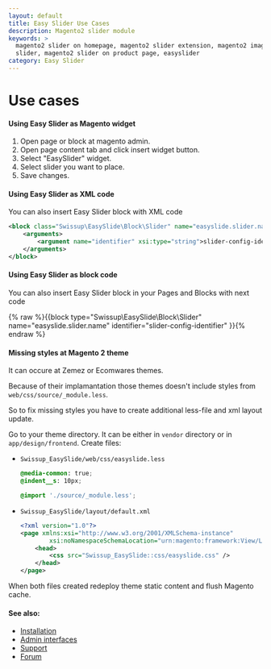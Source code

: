 ```yaml
---
layout: default
title: Easy Slider Use Cases
description: Magento2 slider module
keywords: >
  magento2 slider on homepage, magento2 slider extension, magento2 image
  slider, magento2 slider on product page, easyslider
category: Easy Slider
---
```


# Use cases

#### Using Easy Slider as Magento widget

1. Open page or block at magento admin.
2. Open page content tab and click insert widget button.
3. Select "EasySlider" widget.
4. Select slider you want to place.
5. Save changes.

#### Using Easy Slider as XML code

You can also insert Easy Slider block with XML code

```xml
<block class="Swissup\EasySlide\Block\Slider" name="easyslide.slider.name">
    <arguments>
        <argument name="identifier" xsi:type="string">slider-config-identifier</argument>
    </arguments>
</block>
```

#### Using Easy Slider as block code

You can also insert Easy Slider block in your Pages and Blocks with next code

{% raw %}{{block type="Swissup\\EasySlide\\Block\\Slider" name="easyslide.slider.name" identifier="slider-config-identifier" }}{% endraw %}

#### Missing styles at Magento 2 theme

It can occure at Zemez or Ecomwares themes.

Because of their implamantation those themes doesn't include styles from `web/css/source/_module.less`.

So to fix missing styles you have to create additional less-file and xml layout update.

Go to your theme directory. It can be either in `vendor` directory or in `app/design/frontend`. Create files:

 -  `Swissup_EasySlide/web/css/easyslide.less`

    ```css
    @media-common: true;
    @indent__s: 10px;

    @import './source/_module.less';
    ```

 -  `Swissup_EasySlide/layout/default.xml`

    ```xml
    <?xml version="1.0"?>
    <page xmlns:xsi="http://www.w3.org/2001/XMLSchema-instance"
            xsi:noNamespaceSchemaLocation="urn:magento:framework:View/Layout/etc/page_configuration.xsd">
        <head>
            <css src="Swissup_EasySlide::css/easyslide.css" />
        </head>
    </page>
    ```

When both files created redeploy theme static content and flush Magento cache.

#### See also:

* [Installation](../installation/)
* [Admin interfaces](../interfaces/)
* [Support](https://swissuplabs.com/contacts/)
* [Forum](https://swissuplabs.com/magento-forum/)
